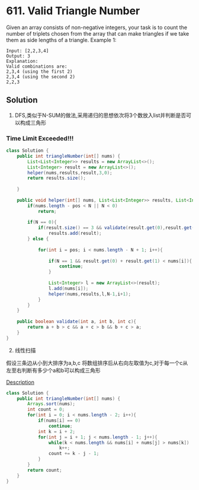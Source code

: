 # 611. Valid Triangle Number

Given an array consists of non-negative integers, your task is to count the number of triplets chosen from the array that can make triangles if we take them as side lengths of a triangle.
Example 1:
```
Input: [2,2,3,4]
Output: 3
Explanation:
Valid combinations are: 
2,3,4 (using the first 2)
2,3,4 (using the second 2)
2,2,3
```

## Solution
1. DFS,类似于N-SUM的做法,采用递归的思想依次将3个数放入list并判断是否可以构成三角形  
### Time Limit Exceeded!!!
``` java
class Solution {
    public int triangleNumber(int[] nums) {
        List<List<Integer>> results = new ArrayList<>();
        List<Integer> result = new ArrayList<>();
        helper(nums,results,result,3,0);
        return results.size();
        
    }
    
    public void helper(int[] nums, List<List<Integer>> results, List<Integer> result, int N, int pos){
        if(nums.length - pos < N || N < 0)
            return;
        
        if(N == 0){
            if(result.size() == 3 && validate(result.get(0),result.get(1),result.get(2)))
                results.add(result);
        } else {
            
            for(int i = pos; i < nums.length - N + 1; i++){
                
                if(N == 1 && result.get(0) + result.get(1) < nums[i]){
                    continue;
                }
                    
                List<Integer> l = new ArrayList<>(result);
                l.add(nums[i]);
                helper(nums,results,l,N-1,i+1);
            }
        }
    }
    
    public boolean validate(int a, int b, int c){
        return a + b > c && a + c > b && b + c > a;
    }
}
```

2. 线性扫描  


假设三条边从小到大排序为a,b,c
将数组排序后从右向左取值为c,对于每一个c从左至右判断有多少个a和b可以构成三角形


[Description](https://leetcode.com/problems/valid-triangle-number/solution/)

``` java
class Solution {
    public int triangleNumber(int[] nums) {
        Arrays.sort(nums);
        int count = 0;
        for(int i = 0; i < nums.length - 2; i++){
            if(nums[i] == 0)
                continue;
            int k = i + 2;
            for(int j = i + 1; j < nums.length - 1; j++){
                while(k < nums.length && nums[i] + nums[j] > nums[k])
                    k++;
                count += k - j - 1;
            }
        }
        return count;
    }
}
```

